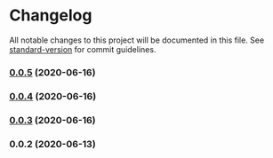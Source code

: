 # Changelog

All notable changes to this project will be documented in this file. See [standard-version](https://github.com/conventional-changelog/standard-version) for commit guidelines.

### [0.0.5](https://github.com/packdigital/gatsby-theme-ripperoni-cms/compare/v0.0.4...v0.0.5) (2020-06-16)

### [0.0.4](https://github.com/packdigital/gatsby-theme-ripperoni-cms/compare/v0.0.3...v0.0.4) (2020-06-16)

### [0.0.3](https://github.com/packdigital/gatsby-theme-ripperoni-cms/compare/v0.0.2...v0.0.3) (2020-06-16)

### 0.0.2 (2020-06-13)

